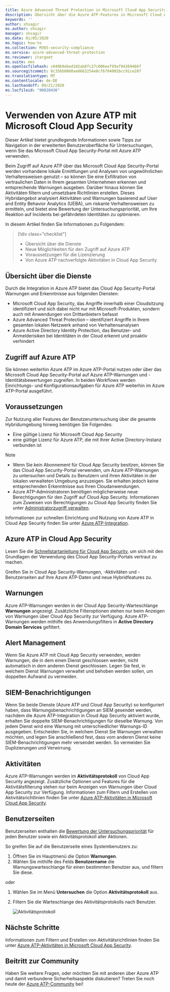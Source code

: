 ```yaml
---
title: Azure Advanced Threat Protection in Microsoft Cloud App Security
description: Übersicht über die Azure ATP-Features in Microsoft Cloud App Security.
keywords: ''
author: shsagir
ms.author: shsagir
manager: shsagir
ms.date: 01/05/2020
ms.topic: how-to
ms.collection: M365-security-compliance
ms.service: azure-advanced-threat-protection
ms.reviewer: itargoet
ms.suite: ems
ms.openlocfilehash: c049b9ebed102ab8fc27c006eef95ef94269466f
ms.sourcegitcommit: 0c356b0860ae8663254e0cf6f04001bcc91ce207
ms.translationtype: MT
ms.contentlocale: de-DE
ms.lasthandoff: 09/21/2020
ms.locfileid: "90828436"
---
```

# <a name="using-azure-atp-with-microsoft-cloud-app-security"></a>Verwenden von Azure ATP mit Microsoft Cloud App Security

Dieser Artikel bietet grundlegende Informationen sowie Tipps zur Navigation in der erweiterten Benutzeroberfläche für Untersuchungen, wenn Sie das Microsoft Cloud App Security-Portal mit Azure ATP verwenden.

Beim Zugriff auf Azure ATP über das Microsoft Cloud App Security-Portal werden vorhandene lokale Ermittlungen und Analysen von ungewöhnlichen Verhaltensweisen genutzt – so können Sie eine Exfiltration von vertraulichen Daten in Ihrem gesamten Unternehmen erkennen und entsprechende Warnungen ausgeben. Darüber hinaus können Sie Aktivitäten filtern und umsetzbare Richtlinien erstellen. Dieses Hybridangebot analysiert Aktivitäten und Warnungen basierend auf User and Entity Behavior Analytics (UEBA), um riskante Verhaltensweisen zu ermitteln, und bietet eine Bewertung der Untersuchungspriorität, um Ihre Reaktion auf Incidents bei gefährdeten Identitäten zu optimieren.

In diesem Artikel finden Sie Informationen zu Folgendem:

> [!div class="checklist"]
>
> - Übersicht über die Dienste
> - Neue Möglichkeiten für den Zugriff auf Azure ATP
> - Voraussetzungen für die Lizenzierung
> - Von Azure ATP nachverfolgte Aktivitäten in Cloud App Security

## <a name="service-overview"></a>Übersicht über die Dienste

Durch die Integration in Azure ATP bietet das Cloud App Security-Portal Warnungen und Erkenntnisse aus folgenden Diensten:

- Microsoft Cloud App Security, das Angriffe innerhalb einer Cloudsitzung identifiziert und sich dabei nicht nur mit Microsoft-Produkten, sondern auch mit Anwendungen von Drittanbietern befasst
- Azure Advanced Threat Protection – identifiziert Angriffe in Ihrem gesamten lokalen Netzwerk anhand von Verhaltensanalysen
- Azure Active Directory Identity Protection, das Benutzer- und Anmelderisiken bei Identitäten in der Cloud erkennt und proaktiv verhindert

## <a name="access-azure-atp"></a>Zugriff auf Azure ATP

Sie können weiterhin Azure ATP im Azure ATP-Portal nutzen oder über das Microsoft Cloud App Security-Portal auf Azure ATP-Warnungen und -Identitätsbewertungen zugreifen. In beiden Workflows werden Einrichtungs- und Konfigurationsaufgaben für Azure ATP weiterhin im Azure ATP-Portal ausgeführt.

## <a name="prerequisites"></a>Voraussetzungen

Zur Nutzung aller Features der Benutzeruntersuchung über die gesamte Hybridumgebung hinweg benötigen Sie Folgendes:

- Eine gültige Lizenz für Microsoft Cloud App Security
- eine gültige Lizenz für Azure ATP, die mit Ihrer Active Directory-Instanz verbunden ist

>[!NOTE]
>
> - Wenn Sie kein Abonnement für Cloud App Security besitzen, können Sie das Cloud App Security-Portal verwenden, um Azure ATP-Warnungen zu untersuchen und Details zu Benutzern und ihren Aktivitäten in der lokalen verwalteten Umgebung anzuzeigen. Sie erhalten jedoch keine entsprechenden Erkenntnisse aus Ihren Cloudanwendungen.
> - Azure ATP-Administratoren benötigen möglicherweise neue Berechtigungen für den Zugriff auf Cloud App Security. Informationen zum Zuweisen von Berechtigungen zu Cloud App Security finden Sie unter [Administratorzugriff verwalten](/cloud-app-security/manage-admins).

Informationen zur schnellen Einrichtung und Nutzung von Azure ATP in Cloud App Security finden Sie unter [Azure ATP-Integration](/cloud-app-security/aatp-integration).

## <a name="azure-atp-in-cloud-app-security"></a>Azure ATP in Cloud App Security

Lesen Sie die [Schnellstartanleitung für Cloud App Security](/cloud-app-security/getting-started-with-cloud-app-security), um sich mit den Grundlagen der Verwendung des Cloud App Security-Portals vertraut zu machen.

Greifen Sie in Cloud App Security-Warnungen, -Aktivitäten und -Benutzerseiten auf Ihre Azure ATP-Daten und neue Hybridfeatures zu.

## <a name="alerts"></a>Warnungen

Azure ATP-Warnungen werden in der Cloud App Security-Warteschlange **Warnungen** angezeigt. Zusätzliche Filteroptionen stehen nur beim Anzeigen von Warnungen über Cloud App Security zur Verfügung. Azure ATP-Warnungen werden mithilfe des Anwendungsfilters in **Active Directory Domain Services** gefiltert.

## <a name="alert-management"></a>Alert Management

Wenn Sie Azure ATP mit Cloud App Security verwenden, werden Warnungen, die in dem einen Dienst geschlossen werden, nicht automatisch in dem anderen Dienst geschlossen. Legen Sie fest, in welchem Dienst Warnungen verwaltet und behoben werden sollen, um doppelten Aufwand zu vermeiden.

## <a name="siem-notification"></a>SIEM-Benachrichtigungen

Wenn Sie beide Dienste (Azure ATP und Cloud App Security) so konfiguriert haben, dass Warnungsbenachrichtigungen an SIEM gesendet werden, nachdem die Azure ATP-Integration in Cloud App Security aktiviert wurde, erhalten Sie doppelte SIEM-Benachrichtigungen für dieselbe Warnung. Von jedem Dienst wird eine Warnung mit unterschiedlicher Warnungs-ID ausgegeben. Entscheiden Sie, in welchem Dienst Sie Warnungen verwalten möchten, und legen Sie anschließend fest, dass vom anderen Dienst keine SIEM-Benachrichtigungen mehr versendet werden. So vermeiden Sie Duplizierungen und Verwirrung.

## <a name="activities"></a>Aktivitäten

Azure ATP-Warnungen werden im **Aktivitätsprotokoll** von Cloud App Security angezeigt. Zusätzliche Optionen und Features für die Aktivitätsfilterung stehen nur beim Anzeigen von Warnungen über Cloud App Security zur Verfügung. Informationen zum Filtern und Erstellen von Aktivitätsrichtlinien finden Sie unter [Azure ATP-Aktivitäten in Microsoft Cloud App Security](activities-filtering-mcas.md).

## <a name="user-pages"></a>Benutzerseiten

Benutzerseiten enthalten die [Bewertung der Untersuchungspriorität](/cloud-app-security/tutorial-ueba) für jeden Benutzer sowie ein Aktivitätsprotokoll aller Aktionen.

So greifen Sie auf die Benutzerseite eines Systembenutzers zu:
1. Öffnen Sie im Hauptmenü die Option **Warnungen**.
1. Wählen Sie mithilfe des Felds **Benutzername** die Warnungswarteschlange für einen bestimmten Benutzer aus, und filtern Sie diese.

 oder

1. Wählen Sie im Menü **Untersuchen** die Option **Aktivitätsprotokoll** aus.
1. Filtern Sie die Warteschlange des Aktivitätsprotokolls nach Benutzer.

    ![Aktivitätsprotokoll](media/atp-mcas-activity-filter.png)

## <a name="next-steps"></a>Nächste Schritte

Informationen zum Filtern und Erstellen von Aktivitätsrichtlinien finden Sie unter [Azure ATP-Aktivitäten in Microsoft Cloud App Security](activities-filtering-mcas.md).

## <a name="join-the-community"></a>Beitritt zur Community

Haben Sie weitere Fragen, oder möchten Sie mit anderen über Azure ATP und damit verbundene Sicherheitsaspekte diskutieren? Treten Sie noch heute der [Azure ATP-Community](https://techcommunity.microsoft.com/t5/Azure-Advanced-Threat-Protection/bd-p/AzureAdvancedThreatProtection) bei!
